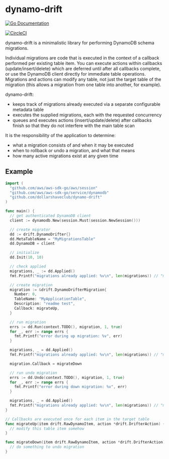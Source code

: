 # dynamo-drift
[![Go Documentation](http://img.shields.io/badge/go-documentation-blue.svg?style=flat-square)][godocs]

[godocs]: https://godoc.org/github.com/dollarshaveclub/dynamo-drift

[![CircleCI](https://circleci.com/gh/dollarshaveclub/dynamo-drift/tree/master.svg?style=svg)](https://circleci.com/gh/dollarshaveclub/dynamo-drift/tree/master)

dynamo-drift is a minimalistic library for performing DynamoDB schema migrations.

Individual migrations are code that is executed in the context of a callback performed per existing table item. You can execute actions within callbacks (update/insert/delete) which are deferred until after all callbacks complete, or use the DynamoDB client directly for immediate table operations. Migrations and actions can modify any table, not just the target table of the migration (this allows a migration from one table into another, for example).

dynamo-drift:
- keeps track of migrations already executed via a separate configurable metadata table
- executes the supplied migrations, each with the requested concurrency
- queues and executes actions (insert/update/delete) after callbacks finish so that they do not interfere with the main table scan

It is the responsibility of the application to determine:
- what a migration consists of and when it may be executed
- when to rollback or undo a migration, and what that means
- how many active migrations exist at any given time

Example
-------

```go
import (
  "github.com/aws/aws-sdk-go/aws/session"
  "github.com/aws/aws-sdk-go/service/dynamodb"
  "github.com/dollarshaveclub/dynamo-drift"
)

func main() {
  // get authenticated DynamoDB client
  client := dynamodb.New(session.Must(session.NewSession()))

  // create migrator
  dd := drift.DynamoDrifter{}
  dd.MetaTableName = "MyMigrationsTable"
  dd.DynamoDB = client

  // initialize
  dd.Init(10, 10)

  // check applied
  migrations, _ := dd.Applied()
  fmt.Printf("migrations already applied: %v\n", len(migrations)) // "migrations already applied: 0"

  // create migration
  migration := &drift.DynamoDrifterMigration{
    Number: 0,
    TableName: "MyApplicationTable",
    Description: "readme test",
    Callback: migrateUp,
  }

  // run migration
  errs := dd.Run(context.TODO(), migration, 1, true)
  for _, err := range errs {
    fmt.Printf("error during up migration: %v", err)
  }

  migrations, _ = dd.Applied()
  fmt.Printf("migrations already applied: %v\n", len(migrations)) // "migrations already applied: 1"

  migration.Callback = migrateDown

  // run undo migration
  errs := dd.Undo(context.TODO(), migration, 1, true)
  for _, err := range errs {
    fmt.Printf("error during down migration: %v", err)
  }

  migrations, _ = dd.Applied()
  fmt.Printf("migrations already applied: %v\n", len(migrations)) // "migrations already applied: 0"
}

// Callbacks are executed once for each item in the target table
func migrateUp(item drift.RawDynamoItem, action *drift.DrifterAction) {
  // modify this table item somehow
}

func migrateDown(item drift.RawDynamoItem, action *drift.DrifterAction) {
  // do something to undo migration
}
```
